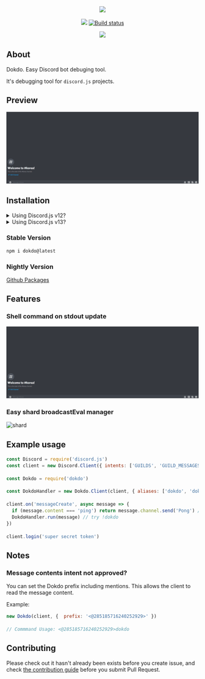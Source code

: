 <div align="center">
<img src="assets/dokdo.png">
<br/>
<p>
    <a href="https://npmjs.com/package/dokdo"><img src="https://img.shields.io/npm/v/dokdo"></a>
    <a href="https://github.com/wonderlandpark/dokdo/actions"><img src="https://github.com/wonderlandpark/dokdo/workflows/Testing/badge.svg" alt="Build status" /></a>
</p>
<p>
    <a href="https://nodei.co/npm/dokdo/"><img src="https://nodei.co/npm/dokdo.png"></a>
</p>
</div>

## About

Dokdo. Easy Discord bot debuging tool.

It's debugging tool for `discord.js` projects.

## Preview

![sh](assets/dokdo.gif)

## Installation

<details>
    <summary>Using Discord.js v12?</summary>

You could install `dokdo@0.4.1` by
    
```sh
  npm i dokdo@djsv12
```
</details>

<details>
    <summary>Using Discord.js v13?</summary>

You could install `dokdo@0.5.1` by
    
```sh
  npm i dokdo@djsv13
```
</details>

### Stable Version

```sh
npm i dokdo@latest
```

### Nightly Version

[Github Packages](https://github.com/wonderlandpark/dokdo/pkgs/npm/dokdo)

## Features

### Shell command on stdout update

![shell](assets/dokdo.gif)

### Easy shard broadcastEval manager

![shard](assets/shard.png)

## Example usage

```js
const Discord = require('discord.js')
const client = new Discord.Client({ intents: ['GUILDS', 'GUILD_MESSAGES'] })

const Dokdo = require('dokdo')

const DokdoHandler = new Dokdo.Client(client, { aliases: ['dokdo', 'dok'], prefix: '!' }) // Using Bot Application ownerID as default for owner option.

client.on('messageCreate', async message => {
  if (message.content === 'ping') return message.channel.send('Pong') // handle commands first
  DokdoHandler.run(message) // try !dokdo
})

client.login('super secret token')
```

## Notes

### Message contents intent not approved?

You can set the Dokdo prefix including mentions. This allows the client to read the message content.

Example:

```js
new Dokdo(client, {  prefix: '<@285185716240252929>' })

// Commmand Usage: <@285185716240252929>dokdo
```

## Contributing

Please check out it hasn't already been exists before you create issue, and check [the contribution guide](./.github/CONTRIBUTING.md) before you submit Pull Request.
